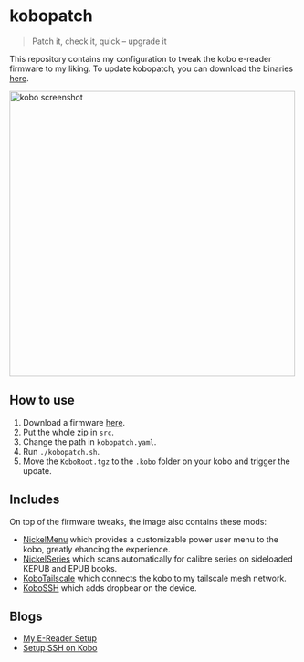 # kobopatch
> Patch it, check it, quick – upgrade it

This repository contains my configuration to tweak the kobo e-reader firmware to my liking. To update kobopatch, you can download the binaries [here](https://github.com/pgaskin/kobopatch/releases/latest).

<img width="500" src="https://github.com/obynio/kobopatch-config/assets/2095991/d419c825-df3f-4837-9196-cb5f07674df0" alt="kobo screenshot">

## How to use

1. Download a firmware [here](https://pgaskin.net/KoboStuff/kobofirmware.html).
2. Put the whole zip in `src`.
3. Change the path in `kobopatch.yaml`.
4. Run `./kobopatch.sh`.
5. Move the `KoboRoot.tgz` to the `.kobo` folder on your kobo and trigger the update.

## Includes

On top of the firmware tweaks, the image also contains these mods:

* [NickelMenu](https://github.com/pgaskin/NickelMenu) which provides a customizable power user menu to the kobo, greatly ehancing the experience.
* [NickelSeries](https://github.com/pgaskin/kobo-mods/tree/master/NickelSeries) which scans automatically for calibre series on sideloaded KEPUB and EPUB books.
* [KoboTailscale](https://github.com/videah/kobo-tailscale/tree/master) which connects the kobo to my tailscale mesh network.
* [KoboSSH](https://github.com/obynio/kobopatch-ssh) which adds dropbear on the device.

## Blogs

* [My E-Reader Setup](https://blog.videah.net/my-e-reader-setup/)
* [Setup SSH on Kobo](https://www.robelix.com/posts/43-rsync-for-the-Kobo.html)
